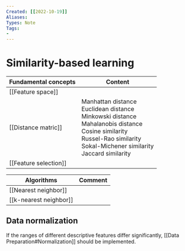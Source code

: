 ```yaml
---
Created: [[2022-10-19]]
Aliases: 
Types: Note
Tags: 
- 
---
```

# Similarity-based learning
| Fundamental concepts  | Content                                                                                                                                                                                 |
| --------------------- | --------------------------------------------------------------------------------------------------------------------------------------------------------------------------------------- |
| [[Feature space]]     |                                                                                                                                                                                         |
| [[Distance matric]]   | Manhattan distance<br>Euclidean distance<br>Minkowski distance<br>Mahalanobis distance<br>Cosine similarity<br>Russel-Rao similarity<br>Sokal-Michener similarity<br>Jaccard similarity |
| [[Feature selection]] |                                                                                                                                                                                         |

| Algorithms             | Comment |
| ---------------------- | ------- |
| [[Nearest neighbor]]   |         |
| [[k-nearest neighbor]] |         |

## Data normalization
If the ranges of different descriptive features differ significantly, [[Data Preparation#Normalization]] should be implemented. 
